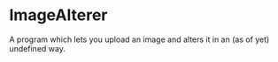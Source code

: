 # ImageAlterer
A program which lets you upload an image and alters it in an (as of yet) undefined way.

